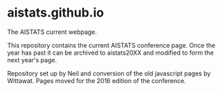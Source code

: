 # aistats.github.io
The AISTATS current webpage.

This repository contains the current AISTATS conference page. Once the year has past it can be archived to aistats20XX and modified to form the next year's page.

Repository set up by Neil and conversion of the old javascript pages by Wittawat. Pages moved for the 2016 edition of the conference. 
